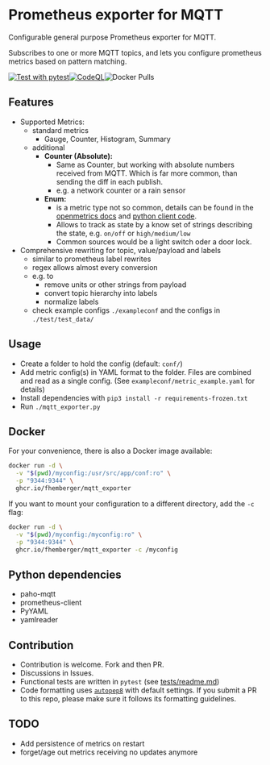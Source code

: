 # Prometheus exporter for MQTT

Configurable general purpose Prometheus exporter for MQTT.

Subscribes to one or more MQTT topics, and lets you configure prometheus metrics based on pattern matching.

[![Test with pytest](https://github.com/fhemberger/mqtt_exporter/actions/workflows/test.yml/badge.svg)](https://github.com/fhemberger/mqtt_exporter/actions/workflows/test.yml)[![CodeQL](https://github.com/fhemberger/mqtt_exporter/actions/workflows/codeql-analysis.yml/badge.svg)](https://github.com/fhemberger/mqtt_exporter/actions/workflows/codeql-analysis.yml)![Docker Pulls](https://img.shields.io/docker/pulls/fhemberger/mqtt_exporter)

## Features
- Supported Metrics:
  - standard metrics 
    - Gauge, Counter, Histogram, Summary
  - additional
    - **Counter (Absolute):** 
      - Same as Counter, but working with absolute numbers received from MQTT. Which is far more common, than sending the diff in each publish.
      - e.g. a network counter or a rain sensor
    - **Enum:**
      - is a metric type not so common, details can be found in the [openmetrics docs](https://github.com/OpenObservability/OpenMetrics/blob/main/specification/OpenMetrics.md#stateset) and [python client code](https://github.com/prometheus/client_python/blob/9a24236695c9ad47f9dc537a922a6d1333d8d093/prometheus_client/metrics.py#L640-L698).
      - Allows to track as state by a know set of strings describing the state, e.g. `on/off` or `high/medium/low`
      - Common sources would be a light switch oder a door lock.
- Comprehensive rewriting for topic, value/payload and labels 
  - similar to prometheus label rewrites
  - regex allows almost every conversion
  - e.g. to
    - remove units or other strings from payload 
    - convert topic hierarchy into labels
    - normalize labels
  - check example configs `./exampleconf` and the configs in `./test/test_data/`

## Usage
- Create a folder to hold the config (default: `conf/`)
- Add metric config(s) in YAML format to the folder. Files are combined and read as a single config. (See `exampleconf/metric_example.yaml` for details)
- Install dependencies with `pip3 install -r requirements-frozen.txt`
- Run `./mqtt_exporter.py`


## Docker

For your convenience, there is also a Docker image available:

```bash
docker run -d \
  -v "$(pwd)/myconfig:/usr/src/app/conf:ro" \
  -p "9344:9344" \
  ghcr.io/fhemberger/mqtt_exporter
```

If you want to mount your configuration to a different directory, add the `-c` flag:

```bash
docker run -d \
  -v "$(pwd)/myconfig:/myconfig:ro" \
  -p "9344:9344" \
  ghcr.io/fhemberger/mqtt_exporter -c /myconfig
```


## Python dependencies

 - paho-mqtt
 - prometheus-client
 - PyYAML
 - yamlreader

## Contribution

* Contribution is welcome. Fork and then PR. 
* Discussions in Issues.
* Functional tests are written in `pytest` (see [tests/readme.md](tests/readme.md)) 
* Code formatting uses [`autopep8`](https://pypi.org/project/autopep8/) with default settings. If you submit a PR to this repo, please make sure it follows its formatting guidelines.


## TODO

- Add persistence of metrics on restart
- forget/age out metrics receiving no updates anymore

